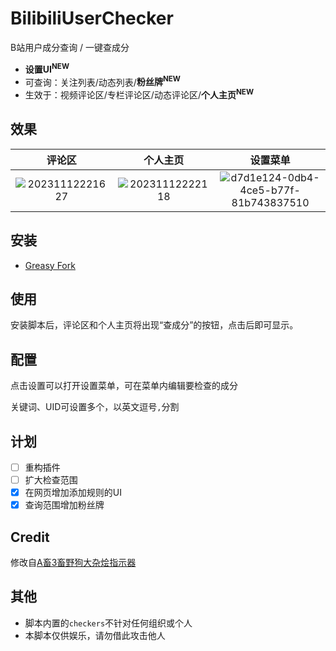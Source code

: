 # BilibiliUserChecker

 B站用户成分查询 / 一键查成分

- **设置UI<sup>NEW</sup>**
- 可查询：关注列表/动态列表/**粉丝牌<sup>NEW</sup>**
- 生效于：视频评论区/专栏评论区/动态评论区/**个人主页<sup>NEW</sup>**

## 效果

| 评论区                                                                                                                 | 个人主页                                                                                                                | 设置菜单                                                                                                                                      |
|:-------------------------------------------------------------------------------------------------------------------:|:-------------------------------------------------------------------------------------------------------------------:|:-----------------------------------------------------------------------------------------------------------------------------------------:|
| ![20231112221627](https://github.com/klxf/BilibiliUserChecker/assets/31070597/b2061a64-9836-4409-b234-56684470fe10) | ![20231112222118](https://github.com/klxf/BilibiliUserChecker/assets/31070597/563aae10-c04d-452e-b9ab-680b960d2962) | ![d7d1e124-0db4-4ce5-b77f-81b743837510](https://github.com/klxf/BilibiliUserChecker/assets/31070597/d7d1e124-0db4-4ce5-b77f-81b743837510) |

## 安装

- [Greasy Fork](https://greasyfork.org/zh-CN/scripts/479621)

## 使用

安装脚本后，评论区和个人主页将出现“查成分”的按钮，点击后即可显示。

## 配置

点击设置可以打开设置菜单，可在菜单内编辑要检查的成分

关键词、UID可设置多个，以英文逗号`,`分割

## 计划

- [ ] 重构插件
- [ ] 扩大检查范围
- [x] 在网页增加添加规则的UI
- [x] 查询范围增加粉丝牌

## Credit

修改自[A畜3畜野狗大杂烩指示器](https://greasyfork.org/zh-CN/scripts/451236)

## 其他

- 脚本内置的`checkers`不针对任何组织或个人
- 本脚本仅供娱乐，请勿借此攻击他人
